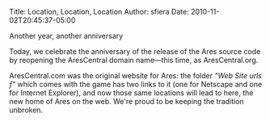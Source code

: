 Title:      Location, Location, Location
Author:     sfiera
Date:       2010-11-02T20:45:37-05:00

Another year, another anniversary

Today, we celebrate the anniversary of the release of the Ares source code by reopening the
AresCentral domain name—this time, as AresCentral.org.

AresCentral.com was the original website for Ares: the folder *"Web Site urls ƒ"* which comes with
the game has two links to it (one for Netscape and one for Internet Explorer), and now those same
locations will lead to here, the new home of Ares on the web.  We're proud to be keeping the
tradition unbroken.
